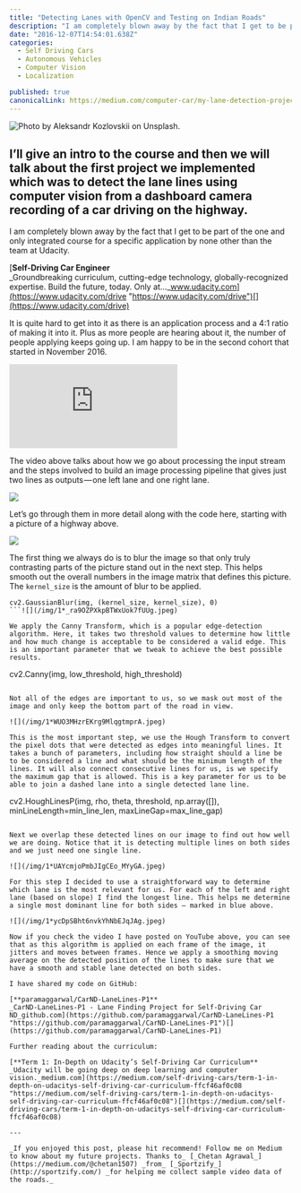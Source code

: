 ```yaml
---
title: "Detecting Lanes with OpenCV and Testing on Indian Roads"
description: "I am completely blown away by the fact that I get to be part of the one and only integrated course for a specific application by none other than the team at Udacity. It is quite hard to get into it…"
date: "2016-12-07T14:54:01.638Z"
categories: 
  - Self Driving Cars
  - Autonomous Vehicles
  - Computer Vision
  - Localization

published: true
canonicalLink: https://medium.com/computer-car/my-lane-detection-project-for-the-self-driving-car-nanodegree-by-udacity-36a230553bd3
---
```


![Photo by Aleksandr Kozlovskii on [Unsplash](https://unsplash.com/search/road?photo=Lr7n9IUBIiY).](/img/1*9SnkA-M4inI33DeDZEw1mw.jpeg)

## I’ll give an intro to the course and then we will talk about the first project we implemented which was to detect the lane lines using computer vision from a dashboard camera recording of a car driving on the highway.

I am completely blown away by the fact that I get to be part of the one and only integrated course for a specific application by none other than the team at Udacity.

[**Self-Driving Car Engineer**  
_Groundbreaking curriculum, cutting-edge technology, globally-recognized expertise. Build the future, today. Only at…_www.udacity.com](https://www.udacity.com/drive "https://www.udacity.com/drive")[](https://www.udacity.com/drive)

It is quite hard to get into it as there is an application process and a 4:1 ratio of making it into it. Plus as more people are hearing about it, the number of people applying keeps going up. I am happy to be in the second cohort that started in November 2016.

<Embed src="https://www.youtube.com/embed/a6pDdS6sY2E?feature=oembed" aspectRatio={0.562} />

The video above talks about how we go about processing the input stream and the steps involved to build an image processing pipeline that gives just two lines as outputs — one left lane and one right lane.

![](/img/1*tAYhzModmkMq3xRC3MaVQA.jpeg)

Let’s go through them in more detail along with the code here, starting with a picture of a highway above.

![](/img/1*-UN1jmaECyBFLhGlUdeszA.jpeg)

The first thing we always do is to blur the image so that only truly contrasting parts of the picture stand out in the next step. This helps smooth out the overall numbers in the image matrix that defines this picture. The `kernel_size` is the amount of blur to be applied.

```
cv2.GaussianBlur(img, (kernel_size, kernel_size), 0)
```![](/img/1*_ra9OZPXkpBTWxUok7fUUg.jpeg)

We apply the Canny Transform, which is a popular edge-detection algorithm. Here, it takes two threshold values to determine how little and how much change is acceptable to be considered a valid edge. This is an important parameter that we tweak to achieve the best possible results.

```
cv2.Canny(img, low_threshold, high_threshold)
```![](/img/1*JlreyeSPl81rMeKPfXZ79A.jpeg)

Not all of the edges are important to us, so we mask out most of the image and only keep the bottom part of the road in view.

![](/img/1*WUO3MHzrEKrg9MlqgtmprA.jpeg)

This is the most important step, we use the Hough Transform to convert the pixel dots that were detected as edges into meaningful lines. It takes a bunch of parameters, including how straight should a line be to be considered a line and what should be the minimum length of the lines. It will also connect consecutive lines for us, is we specify the maximum gap that is allowed. This is a key parameter for us to be able to join a dashed lane into a single detected lane line.

```
cv2.HoughLinesP(img, rho, theta, threshold, np.array([]), minLineLength=min_line_len, maxLineGap=max_line_gap)
```![](/img/1*LQcGWvAxLMtDS8agv2vWCw.jpeg)

Next we overlap these detected lines on our image to find out how well we are doing. Notice that it is detecting multiple lines on both sides and we just need one single line.

![](/img/1*UAYcmjoPmbJIgCEo_MYyGA.jpeg)

For this step I decided to use a straightforward way to determine which lane is the most relevant for us. For each of the left and right lane (based on slope) I find the longest line. This helps me determine a single most dominant line for both sides — marked in blue above.

![](/img/1*ycDpSBht6nvkYhNbEJqJAg.jpeg)

Now if you check the video I have posted on YouTube above, you can see that as this algorithm is applied on each frame of the image, it jitters and moves between frames. Hence we apply a smoothing moving average on the detected position of the lines to make sure that we have a smooth and stable lane detected on both sides.

I have shared my code on GitHub:

[**paramaggarwal/CarND-LaneLines-P1**  
_CarND-LaneLines-P1 - Lane Finding Project for Self-Driving Car ND_github.com](https://github.com/paramaggarwal/CarND-LaneLines-P1 "https://github.com/paramaggarwal/CarND-LaneLines-P1")[](https://github.com/paramaggarwal/CarND-LaneLines-P1)

Further reading about the curriculum:

[**Term 1: In-Depth on Udacity’s Self-Driving Car Curriculum**  
_Udacity will be going deep on deep learning and computer vision._medium.com](https://medium.com/self-driving-cars/term-1-in-depth-on-udacitys-self-driving-car-curriculum-ffcf46af0c08 "https://medium.com/self-driving-cars/term-1-in-depth-on-udacitys-self-driving-car-curriculum-ffcf46af0c08")[](https://medium.com/self-driving-cars/term-1-in-depth-on-udacitys-self-driving-car-curriculum-ffcf46af0c08)

---

_If you enjoyed this post, please hit recommend! Follow me on Medium to know about my future projects. Thanks to_ [_Chetan Agrawal_](https://medium.com/@chetan1507) _from_ [_Sportzify_](http://sportzify.com/) _for helping me collect sample video data of the roads._
